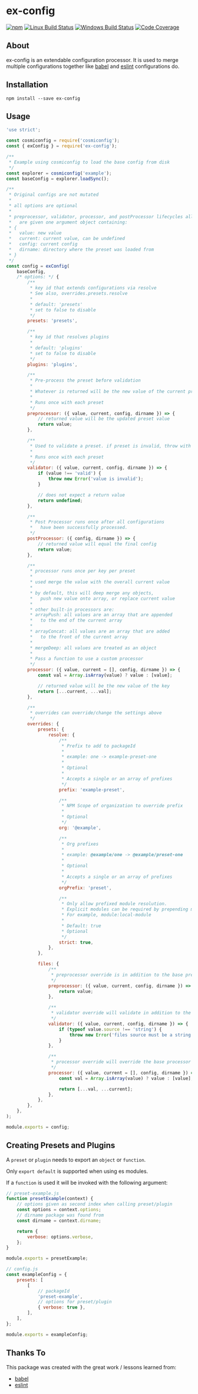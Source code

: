 # ex-config

[![npm](https://img.shields.io/npm/v/ex-config.svg?label=npm%20version)](https://www.npmjs.com/package/ex-config)
[![Linux Build Status](https://img.shields.io/circleci/project/github/chrisblossom/ex-config/master.svg?label=linux%20build)](https://circleci.com/gh/chrisblossom/ex-config/tree/master)
[![Windows Build Status](https://img.shields.io/appveyor/ci/chrisblossom/ex-config/master.svg?label=windows%20build)](https://ci.appveyor.com/project/chrisblossom/ex-config/branch/master)
[![Code Coverage](https://img.shields.io/codecov/c/github/chrisblossom/ex-config/master.svg)](https://codecov.io/gh/chrisblossom/ex-config/branch/master)

## About

ex-config is an extendable configuration processor. It is used to merge multiple configurations together like [babel](https://github.com/babel/babel/) and [eslint](https://github.com/eslint/eslint/) configurations do.

## Installation

`npm install --save ex-config`

## Usage

```js
'use strict';

const cosmiconfig = require('cosmiconfig');
const { exConfig } = require('ex-config');

/**
 * Example using cosmiconfig to load the base config from disk
 */
const explorer = cosmiconfig('example');
const baseConfig = explorer.loadSync();

/**
 * Original configs are not mutated
 *
 * all options are optional
 *
 * preprocessor, validator, processor, and postProcessor lifecycles all
 *   are given one argument object containing:
 * {
 *   value: new value
 *   current: current value, can be undefined
 *   config: current config
 *   dirname: directory where the preset was loaded from
 * }
 */
const config = exConfig(
    baseConfig,
    /* options: */ {
        /**
         * key id that extends configurations via resolve
         * See also, overrides.presets.resolve
         *
         * default: 'presets'
         * set to false to disable
         */
        presets: 'presets',

        /**
         * key id that resolves plugins
         *
         * default: 'plugins'
         * set to false to disable
         */
        plugins: 'plugins',

        /**
         * Pre-process the preset before validation
         *
         * Whatever is returned will be the new value of the current preset
         *
         * Runs once with each preset
         */
        preprocessor: ({ value, current, config, dirname }) => {
            // returned value will be the updated preset value
            return value;
        },

        /**
         * Used to validate a preset. if preset is invalid, throw with an error
         *
         * Runs once with each preset
         */
        validator: ({ value, current, config, dirname }) => {
            if (value !== 'valid') {
                throw new Error('value is invalid');
            }

            // does not expect a return value
            return undefined;
        },

        /**
         * Post Processor runs once after all configurations
         *   have been successfully processed.
         */
        postProcessor: ({ config, dirname }) => {
            // returned value will equal the final config
            return value;
        },

        /**
         * processor runs once per key per preset
         *
         * used merge the value with the overall current value
         *
         * by default, this will deep merge any objects,
         *   push new value onto array, or replace current value
         *
         * other built-in processors are:
         * arrayPush: all values are an array that are appended
         *   to the end of the current array
         *
         * arrayConcat: all values are an array that are added
         *   to the front of the current array
         *
         * mergeDeep: all values are treated as an object
         *
         * Pass a function to use a custom processor
         */
        processor: ({ value, current = [], config, dirname }) => {
            const val = Array.isArray(value) ? value : [value];

            // returned value will be the new value of the key
            return [...current, ...val];
        },

        /**
         * overrides can override/change the settings above
         */
        overrides: {
            presets: {
                resolve: {
                    /**
                     * Prefix to add to packageId
                     *
                     * example: one -> example-preset-one
                     *
                     * Optional
                     *
                     * Accepts a single or an array of prefixes
                     */
                    prefix: 'example-preset',

                    /**
                     * NPM Scope of organization to override prefix
                     *
                     * Optional
                     */
                    org: '@example',

                    /**
                     * Org prefixes
                     *
                     * example: @example/one -> @example/preset-one
                     *
                     * Optional
                     *
                     * Accepts a single or an array of prefixes
                     */
                    orgPrefix: 'preset',

                    /**
                     * Only allow prefixed module resolution.
                     * Explicit modules can be required by prepending module:
                     * For example, module:local-module
                     *
                     * Default: true
                     * Optional
                     */
                    strict: true,
                },
            },

            files: {
                /**
                 * preprocessor override is in addition to the base preprocessor
                 */
                preprocessor: ({ value, current, config, dirname }) => {
                    return value;
                },

                /**
                 * validator override will validate in addition to the base validator
                 */
                validator: ({ value, current, config, dirname }) => {
                    if (typeof value.source !== 'string') {
                        throw new Error('files source must be a string');
                    }
                },

                /**
                 * processor override will override the base processor
                 */
                processor: ({ value, current = [], config, dirname }) => {
                    const val = Array.isArray(value) ? value : [value];

                    return [...val, ...current];
                },
            },
        },
    },
);

module.exports = config;
```

## Creating Presets and Plugins

A `preset` or `plugin` needs to export an `object` or `function`.

Only `export default` is supported when using es modules.

If a `function` is used it will be invoked with the following argument:

```js
// preset-example.js
function presetExample(context) {
    // options given as second index when calling preset/plugin
    const options = context.options;
    // dirname package was found from
    const dirname = context.dirname;

    return {
        verbose: options.verbose,
    };
}

module.exports = presetExample;

// config.js
const exampleConfig = {
    presets: [
        [
            // packageId
            'preset-example',
            // options for preset/plugin
            { verbose: true },
        ],
    ],
};

module.exports = exampleConfig;
```

## Thanks To

This package was created with the great work / lessons learned from:

-   [babel](https://github.com/babel/babel/)
-   [eslint](https://github.com/eslint/eslint)

